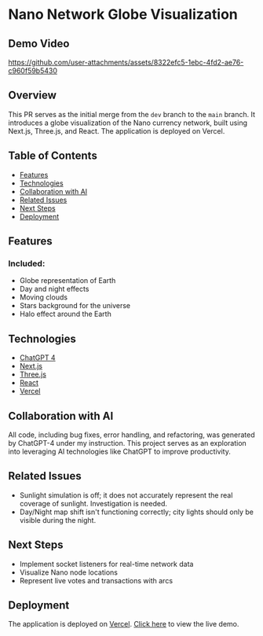 # Nano Network Globe Visualization

## Demo Video
https://github.com/user-attachments/assets/8322efc5-1ebc-4fd2-ae76-c960f59b5430

## Overview

This PR serves as the initial merge from the `dev` branch to the `main` branch. It introduces a globe visualization of the Nano currency network, built using Next.js, Three.js, and React. The application is deployed on Vercel.

## Table of Contents

- [Features](#features)
- [Technologies](#technologies)
- [Collaboration with AI](#collaboration-with-ai)
- [Related Issues](#related-issues)
- [Next Steps](#next-steps)
- [Deployment](#deployment)

## Features

### Included:

- Globe representation of Earth
- Day and night effects
- Moving clouds
- Stars background for the universe
- Halo effect around the Earth

## Technologies

- [ChatGPT 4](https://chat.openai.com)
- [Next.js](https://nextjs.org/)
- [Three.js](https://threejs.org/)
- [React](https://reactjs.org/)
- [Vercel](https://vercel.com/)

## Collaboration with AI

All code, including bug fixes, error handling, and refactoring, was generated by ChatGPT-4 under my instruction. This project serves as an exploration into leveraging AI technologies like ChatGPT to improve productivity.

## Related Issues

- Sunlight simulation is off; it does not accurately represent the real coverage of sunlight. Investigation is needed.
- Day/Night map shift isn't functioning correctly; city lights should only be visible during the night.

## Next Steps

- Implement socket listeners for real-time network data
- Visualize Nano node locations
- Represent live votes and transactions with arcs

## Deployment

The application is deployed on [Vercel](https://vercel.com/). [Click here](#) to view the live demo.

